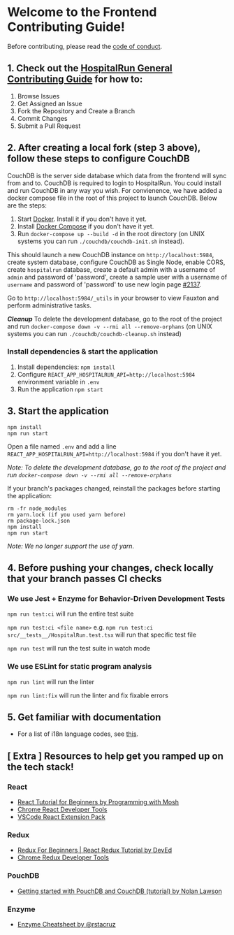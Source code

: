 # Welcome to the Frontend Contributing Guide!

Before contributing, please read the [code of conduct](https://github.com/HospitalRun/hospitalrun/blob/master/.github/CODE_OF_CONDUCT.md).

## 1. Check out the [HospitalRun General Contributing Guide](https://github.com/HospitalRun/hospitalrun/blob/master/.github/CONTRIBUTING.md) for how to:

1.  Browse Issues
2.  Get Assigned an Issue
3.  Fork the Repository and Create a Branch
4.  Commit Changes
5.  Submit a Pull Request

## 2. After creating a local fork (step 3 above), follow these steps to configure CouchDB

CouchDB is the server side database which data from the frontend will sync from and to. CouchDB is required to login
to HospitalRun. You could install and run CouchDB in any way you wish. For convienence, we have added a docker compose file in the
root of this project to launch CouchDB. Below are the steps:

1. Start [Docker](https://docs.docker.com/get-docker/). Install it if you don't have it yet.
2. Install [Docker Compose](https://docs.docker.com/compose/install/) if you don't have it yet.
3. Run `docker-compose up --build -d` in the root directory (on UNIX systems you can run `./couchdb/couchdb-init.sh` instead).

This should launch a new CouchDB instance on `http://localhost:5984`, create system database, configure CouchDB as Single Node, enable CORS, create `hospitalrun` database, create a default admin with a username of `admin` and password of 'password', create a sample user with a username of `username` and password of 'password' to use new login page [#2137](https://github.com/HospitalRun/hospitalrun-frontend/pull/2137).

Go to `http://localhost:5984/_utils` in your browser to view Fauxton and perform administrative tasks.

**_Cleanup_**
To delete the development database, go to the root of the project and run `docker-compose down -v --rmi all --remove-orphans` (on UNIX systems you can run `./couchdb/couchdb-cleanup.sh` instead)

### Install dependencies & start the application

1. Install dependencies: `npm install`
2. Configure `REACT_APP_HOSPITALRUN_API=http://localhost:5984` environment variable in `.env`
3. Run the application `npm start`

## 3. Start the application

```
npm install
npm run start
```

Open a file named `.env` and add a line `REACT_APP_HOSPITALRUN_API=http://localhost:5984` if you don't have it yet.

_Note: To delete the development database, go to the root of the project and run `docker-compose down -v --rmi all --remove-orphans`_

If your branch's packages changed, reinstall the packages before starting the application:

```
rm -fr node_modules
rm yarn.lock (if you used yarn before)
rm package-lock.json
npm install
npm run start
```

_Note: We no longer support the use of yarn._

## 4. Before pushing your changes, check locally that your branch passes CI checks

### We use Jest + Enzyme for Behavior-Driven Development Tests

`npm run test:ci` will run the entire test suite

`npm run test:ci <file name>` e.g. `npm run test:ci src/__tests__/HospitalRun.test.tsx` will run that specific test file

`npm run test` will run the test suite in watch mode

### We use ESLint for static program analysis

`npm run lint` will run the linter

`npm run lint:fix` will run the linter and fix fixable errors

## 5. Get familiar with documentation

- For a list of i18n language codes, see [this](https://github.com/HospitalRun/hospitalrun-frontend/tree/master/src/locales/README.md).

## [ Extra ] Resources to help get you ramped up on the tech stack!

### React

- [React Tutorial for Beginners by
  Programming with Mosh](https://www.youtube.com/watch?v=Ke90Tje7VS0)
- [Chrome React Developer Tools](https://chrome.google.com/webstore/detail/react-developer-tools/fmkadmapgofadopljbjfkapdkoienihi?hl=en)
- [VSCode React Extension Pack](https://marketplace.visualstudio.com/items?itemName=jawandarajbir.react-vscode-extension-pack)

### Redux

- [Redux For Beginners | React Redux Tutorial by DevEd](https://youtu.be/CVpUuw9XSjY)
- [Chrome Redux Developer Tools](https://chrome.google.com/webstore/detail/redux-devtools/lmhkpmbekcpmknklioeibfkpmmfibljd?hl=en)

### PouchDB

- [Getting started with PouchDB and CouchDB (tutorial) by Nolan Lawson](https://youtu.be/-Z7UF2TuSp0)

### Enzyme

- [Enzyme Cheatsheet by @rstacruz](https://devhints.io/enzyme)
